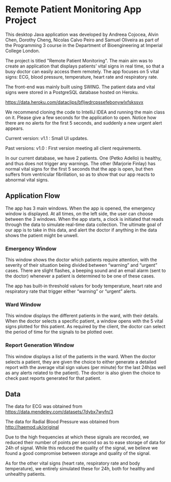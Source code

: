 # Remote Patient Monitoring App Project

This desktop Java application was developed by Andreea Cojocea, Alvin Chen, Dorothy Cheng, Nicolas Calvo Peiro and Samuel Oliveira as part of the Programming 3 course in the Department of Bioengineering at Imperial College London. 

The project is titled "Remote Patient Monitoring". The main aim was to create an application that displays patients’ vital signs in real time, so that a busy doctor can easily access them remotely. The app focuses on 5 vital signs: ECG, blood pressure, temperature, heart rate and respiratory rate. 

The front-end was mainly built using SWING. The patient data and vital signs were stored in a PostgreSQL database hosted on Heroku. 

https://data.heroku.com/dataclips/bfljwdrcpssefebonywlxfskssvx 

We recommend cloning the code to IntelliJ IDEA and running the main class on it. Please give a few seconds for the application to open. Notice how there are no alerts for the first 5 seconds, and suddenly a new urgent alert appears.

Current version: v1.1 : Small UI updates.

Past versions: v1.0 : First version meeting all client requirements.

In our current database, we have 2 patients. One (Petko Adello) is healthy, and thus does not trigger any warnings. The other (Marjorie Finlay) has normal vital signs for the first 5 seconds that the app is open, but then suffers from ventricular fibrillation, so as to show that our app reacts to abnormal vital signs.

## Application Flow 

The app has 3 main windows. When the app is opened, the emergency window is displayed. At all times, on the left side, the user can choose between the 3 windows. When the app starts, a clock is initiated that reads through the data to simulate real-time data collection. The ultimate goal of our app is to take in this data, and alert the doctor if anything in the data shows the patient might be unwell. 

### Emergency Window 

This window shows the doctor which patients require attention, with the severity of their situation being divided between “warning” and “urgent” cases. There are slight flashes, a beeping sound and an email alarm (sent to the doctor) whenever a patient is determined to be one of these cases. 

The app has built-in threshold values for body temperature, heart rate and respiratory rate that trigger either “warning” or “urgent” alerts. 

### Ward Window 

This window displays the different patients in the ward, with their details. When the doctor selects a specific patient, a window opens with the 5 vital signs plotted for this patient. As required by the client, the doctor can select the period of time for the signals to be plotted over. 

### Report Generation Window 

This window displays a list of the patients in the ward. When the doctor selects a patient, they are given the choice to either generate a detailed report with the average vital sign values (per minute) for the last 24h(as well as any alerts related to the patient). The doctor is also given the choice to check past reports generated for that patient. 


## Data

The data for ECG was obtained from  https://data.mendeley.com/datasets/7dybx7wyfn/3

The data for Radial Blood Pressure was obtained from http://haemod.uk/original

Due to the high frequencies at which these signals are recorded, we reduced their number of points per second so as to ease storage of data for 24h of signal. While this reduced the quality of the signal, we believe we found a good compromise between storage and quality of the signal.

As for the other vital signs (heart rate, respiratory rate and body temperature), we entirely simulated these for 24h, both for healthy and unhealthy patients.
